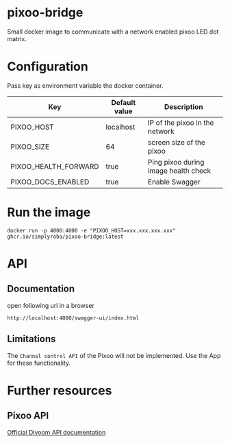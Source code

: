 # pixoo-bridge
Small docker image to communicate with a network enabled pixoo LED dot matrix.

# Configuration
Pass key as environment variable the docker container.

| Key                  | Default value | Description                          |
|----------------------|---------------|--------------------------------------|
| PIXOO_HOST           | localhost     | IP of the pixoo in the network       |
| PIXOO_SIZE           | 64            | screen size of the pixoo             |
| PIXOO_HEALTH_FORWARD | true          | Ping pixoo during image health check |
| PIXOO_DOCS_ENABLED   | true          | Enable Swagger                       |

# Run the image
```shell
docker run -p 4000:4000 -e "PIXOO_HOST=xxx.xxx.xxx.xxx" ghcr.io/simplyroba/pixoo-bridge:latest
```

# API
## Documentation
open following url in a browser
```
http://localhost:4000/swagger-ui/index.html
```

## Limitations
The `Channel control API` of the Pixoo will not be implemented. Use the App for these functionality.

# Further resources
## Pixoo API
[Official Divoom API documentation](http://doc.divoom-gz.com/web/#/12?page_id=191)
